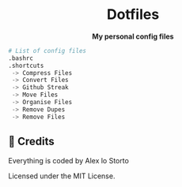 <h1 align="center">Dotfiles</h1>

<p align="center">
  <b>My personal config files</b>
</p>

```python
# List of config files
.bashrc
.shortcuts
 -> Compress Files
 -> Convert Files
 -> Github Streak
 -> Move Files
 -> Organise Files
 -> Remove Dupes
 -> Remove Files
```

## 📜 Credits

Everything is coded by Alex lo Storto

Licensed under the MIT License.
